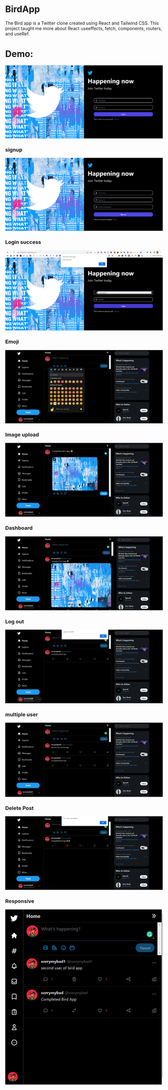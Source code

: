 # BirdApp

The Bird app is a Twitter clone created using React and Tailwind CSS. This project taught me more about React useeffects, fetch, components, routers, and useRef.

# Demo:
<img src="./assets/birdapplogin.png" alt="login">

### signup
<img src="./assets/birdappsignup.png" alt="signup">

### Login success
<img src="./assets/birdapploginsuccess.png" alt="login success">

### Emoji 
<img src="./assets/birdappemoji.png" alt="Emoji">

### Image upload
<img src="./assets/birdappimage.png" alt="image upload">

### Dashboard 
<img src="./assets/dashboard.png" alt="dashboard">

### Log out
<img src="./assets/Logout.png" alt="logout">

### multiple user 
<img src="./assets/multipleuser.png" alt="mutiple user">

### Delete Post
<img src="./assets/tweetdelete.png" alt="delete tweet">

### Responsive
<img src="./assets/responsive.png" alt="delete tweet">
